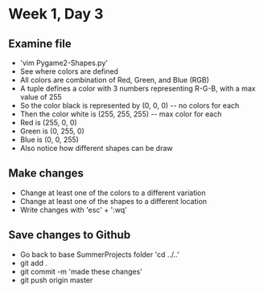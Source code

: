 # Week 1, Day 3

## Examine file
  * 'vim Pygame2-Shapes.py'
  * See where colors are defined
  * All colors are combination of Red, Green, and Blue (RGB)
  * A tuple defines a color with 3 numbers representing R-G-B, with a max value of 255
  * So the color black is represented by (0, 0, 0)  -- no colors for each
  * Then the color white is (255, 255, 255) -- max color for each
  * Red is (255, 0, 0)
  * Green is (0, 255, 0)
  * Blue is (0, 0, 255)
  * Also notice how different shapes can be draw

## Make changes
  * Change at least one of the colors to a different variation
  * Change at least one of the shapes to a different location
  * Write changes with 'esc' + ':wq'

## Save changes to Github
  * Go back to base SummerProjects folder 'cd ../..'
  * git add .
  * git commit -m 'made these changes'
  * git push origin master


